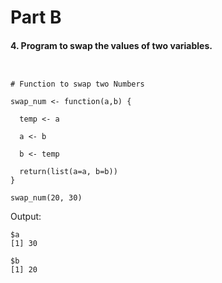 # Part B

#### 4. Program to swap the values of two variables.

```{r}


# Function to swap two Numbers

swap_num <- function(a,b) {
  
  temp <- a
  
  a <- b
  
  b <- temp
  
  return(list(a=a, b=b))
}

swap_num(20, 30)
```

Output:

```         
$a 
[1] 30  

$b 
[1] 20
```
